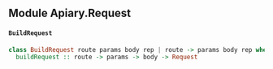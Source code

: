 ## Module Apiary.Request

#### `BuildRequest`

``` purescript
class BuildRequest route params body rep | route -> params body rep where
  buildRequest :: route -> params -> body -> Request
```


